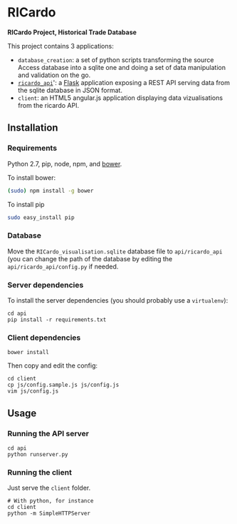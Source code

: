 # RICardo

**RICardo Project, Historical Trade Database**

This project contains 3 applications:

* `database_creation`: a set of python scripts transforming the source Access database into a sqlite one and doing a set of data manipulation and validation on the go.
* [`ricardo_api`](API.md)': a [Flask](http://flask.pocoo.org/) application exposing a REST API serving data from the sqlite database in JSON format.
* `client`: an HTML5 angular.js application displaying data vizualisations from the ricardo API.

## Installation

### Requirements

Python 2.7, pip, node, npm, and [bower](http://bower.io/).

To install bower:

```bash
(sudo) npm install -g bower
```

To install pip
```bash
sudo easy_install pip
```
### Database

Move the `RICardo_visualisation.sqlite` database file to `api/ricardo_api` (you can change the path of the database by editing the `api/ricardo_api/config.py` if needed.

### Server dependencies

To install the server dependencies (you should probably use a `virtualenv`):

```
cd api
pip install -r requirements.txt
```

### Client dependencies

```
bower install
```

Then copy and edit the config:

```
cd client
cp js/config.sample.js js/config.js
vim js/config.js
```

## Usage

### Running the API server

```
cd api
python runserver.py
```

### Running the client

Just serve the `client` folder.

```
# With python, for instance
cd client
python -m SimpleHTTPServer
```
